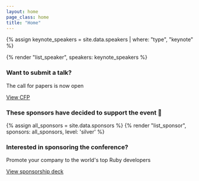 ```yaml
---
layout: home
page_class: home
title: "Home"
---
```


<section class="speaker-lineup">
  {% assign keynote_speakers = site.data.speakers | where: "type", "keynote" %}

  {% render "list_speaker", speakers: keynote_speakers %}
</section>

<section class="cfp">
  <h3>Want to submit a talk?</h3>
  <p>The call for papers is now open</p>
  <a class="btn btn--primary" href="/cfp" target="_blank">View CFP</a>
</section>

<section class="sponsors">
  <h3>These sponsors have decided to support the event 💯</h3>

  {% assign all_sponsors = site.data.sponsors %}
  {% render "list_sponsor", sponsors: all_sponsors, level: 'silver' %}

  <!--
  {% assign gold_sponsors = site.data.sponsors | where: "level", "gold" %}
  {% assign silver_sponsors = site.data.sponsors | where: "level", "silver" %}
  {% assign speaker_sponsors = site.data.sponsors | where: "level", "speaker" %}
  -->

  <!-- {% render "list_sponsor", sponsors: gold_sponsors, level: 'gold' %} -->
  <!-- {% render "list_sponsor", sponsors: silver_sponsors, level: 'silver' %} -->
  <!-- {% render "list_sponsor", sponsors: speaker_sponsors, level: 'speaker' %} -->

  <h3>Interested in sponsoring the conference?</h3>
  <p>Promote your company to the world's top Ruby developers</p>
  <a class="btn btn--primary" href="https://rubyconfth.com/sponsors2023" target="_blank">View sponsorship deck</a>
</section>
